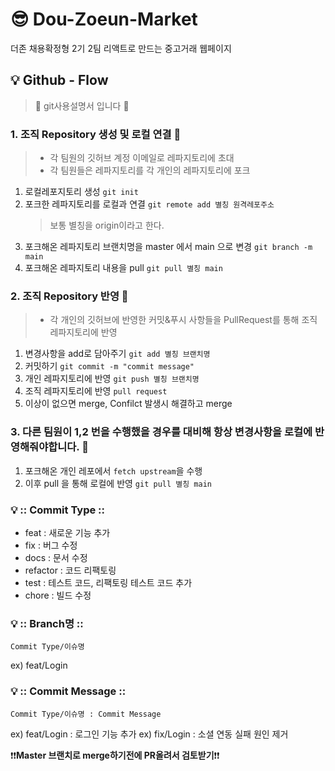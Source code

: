 # 😎 Dou-Zoeun-Market

더존 채용확정형 2기 2팀 리액트로 만드는 중고거래 웹페이지

## 💡 Github - Flow

> 🤔 git사용설명서 입니다 🤔

### 1. 조직 Repository 생성 및 로컬 연결 👀

> - 각 팀원의 깃허브 계정 이메일로 레파지토리에 초대
> - 각 팀원들은 레파지토리를 각 개인의 레파지토리에 포크

1. 로컬레포지토리 생성 `git init`
3. 포크한 레파지토리를 로컬과 연결 `git remote add 별칭 원격레포주소`
   > 보통 별칭을 origin이라고 한다.
4. 포크해온 레파지토리 브랜치명을 master 에서 main 으로 변경 `git branch -m main`
5. 포크해온 레파지토리 내용을 pull `git pull 별칭 main`

### 2. 조직 Repository 반영 👀

> - 각 개인의 깃허브에 반영한 커밋&푸시 사항들을 PullRequest를 통해 조직 레파지토리에 반영

1. 변경사항을 add로 담아주기 `git add 별칭 브랜치명`
2. 커밋하기 `git commit -m "commit message"`
3. 개인 레파지토리에 반영 `git push 별칭 브랜치명`
4. 조직 레파지토리에 반영 `pull request`
5. 이상이 없으면 merge, Confilct 발생시 해결하고 merge

### 3. 다른 팀원이 1,2 번을 수행했을 경우를 대비해 항상 변경사항을 로컬에 반영해줘야합니다. 👀

1. 포크해온 개인 레포에서 `fetch upstream`을 수행
2. 이후 pull 을 통해 로컬에 반영 `git pull 별칭 main`

### 💡 :: Commit Type ::

- feat : 새로운 기능 추가
- fix : 버그 수정
- docs : 문서 수정
- refactor : 코드 리팩토링
- test : 테스트 코드, 리팩토링 테스트 코드 추가
- chore : 빌드 수정

### 💡 :: Branch명 ::

`Commit Type/이슈명`

ex) feat/Login

### 💡 :: Commit Message ::

`Commit Type/이슈명 : Commit Message`

ex) feat/Login : 로그인 기능 추가
ex) fix/Login : 소셜 연동 실패 원인 제거

❗❗**Master 브랜치로 merge하기전에 PR올려서 검토받기**❗❗
